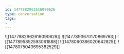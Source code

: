 ```yaml
---
id: 1477882962616090626
type: conversation
tags:
- 
---
```

![[1477882962616090626]]
![[1477893670170869763]]
![[1477895852593061888]]
![[1478060386020642825]]
![[1478075043695382529]]

